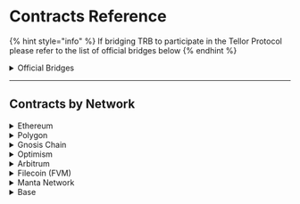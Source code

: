 # Contracts Reference

{% hint style="info" %}
If bridging TRB to participate in the Tellor Protocol please refer to the list of official bridges below
{% endhint %}

<details>

<summary>Official Bridges </summary>

**Polygon:**

[https://wallet.polygon.technology/polygon/bridge/deposit](https://wallet.polygon.technology/polygon/bridge/deposit)

**Optimism:**&#x20;

[https://app.optimism.io/bridge/deposit](https://app.optimism.io/bridge/deposit)

**Filecoin FVM:**

[https://cbridge.celer.network/1/10/USDC](https://cbridge.celer.network/1/10/USDC)

**Gnosis Chain:**

[https://omnibridge.gnosischain.com/bridge](https://omnibridge.gnosischain.com/bridge)

**Arbitrum:**

[https://bridge.arbitrum.io/?l2ChainId=42161](https://bridge.arbitrum.io/?l2ChainId=42161)



</details>

***

## Contracts by Network

<details>

<summary>Ethereum</summary>



&#x20;**Mainnet**

* Token: [0x88dF592F8eb5D7Bd38bFeF7dEb0fBc02cf3778a0](https://etherscan.io/address/0x88dF592F8eb5D7Bd38bFeF7dEb0fBc02cf3778a0)
* Oracle: [0xD9157453E2668B2fc45b7A803D3FEF3642430cC0](https://etherscan.io/address/0xD9157453E2668B2fc45b7A803D3FEF3642430cC0)
* Governance: [0x46038969D7DC0b17BC72137D07b4eDe43859DA45](https://etherscan.io/address/0x46038969D7DC0b17BC72137D07b4eDe43859DA45)
* AutoPay: [0x9BE9B0CFA89Ea800556C6efbA67b455D336db1D0](https://etherscan.io/address/0x9BE9B0CFA89Ea800556C6efbA67b455D336db1D0)

#### Sepolia Testnet

* Token: [0x80fc34a2f9FfE86F41580F47368289C402DEc660](https://sepolia.etherscan.io/address/0x80fc34a2f9FfE86F41580F47368289C402DEc660)
* Oracle: [0x199839a4907ABeC8240D119B606C98c405Bb0B33](https://sepolia.etherscan.io/address/0x199839a4907ABeC8240D119B606C98c405Bb0B33)
* Governance: [0x8C9057FA16D3Debb703ADBac0A097d2E5577AA6b](https://sepolia.etherscan.io/address/0x8C9057FA16D3Debb703ADBac0A097d2E5577AA6b)
* Autopay: [0x7E7b96d13D75bc7DaF270A491e2f1e571147d4DA](https://sepolia.etherscan.io/address/0x7E7b96d13D75bc7DaF270A491e2f1e571147d4DA)
* DataSpecs:[ 0x9413c3b2Fb74A7b7e6CDeBa683b31646Ceb534F2](https://sepolia.etherscan.io/address/0x9413c3b2fb74a7b7e6cdeba683b31646ceb534f2)

#### **Goerli Testnet**

* Token: [: 0x51c59c6cAd28ce3693977F2feB4CfAebec30d8a2](https://goerli.etherscan.io/address/0x51c59c6cAd28ce3693977F2feB4CfAebec30d8a2)
* Oracle: [0xD9157453E2668B2fc45b7A803D3FEF3642430cC0](https://goerli.etherscan.io/address/0xD9157453E2668B2fc45b7A803D3FEF3642430cC0)
* Governance: [0x46038969D7DC0b17BC72137D07b4eDe43859DA45](https://goerli.etherscan.io/address/0x46038969D7DC0b17BC72137D07b4eDe43859DA45)
* AutoPay: [0x9BE9B0CFA89Ea800556C6efbA67b455D336db1D0](https://goerli.etherscan.io/address/0x9BE9B0CFA89Ea800556C6efbA67b455D336db1D0)
* Playground: [0x3251838bd813fdf6a97D32781e011cce8D225d59](https://goerli.etherscan.io/address/0x3251838bd813fdf6a97D32781e011cce8D225d59#code)
* Playground Autopay: [0x9F6091CD579304a27Cf8Ab4927b1e0c242F61B4D](https://goerli.etherscan.io/address/0x9F6091CD579304a27Cf8Ab4927b1e0c242F61B4D)

</details>

<details>

<summary>Polygon</summary>

#### **Mainnet**

* Bridged TRB: [0xE3322702BEdaaEd36CdDAb233360B939775ae5f1](https://polygonscan.com/address/0xE3322702BEdaaEd36CdDAb233360B939775ae5f1)
* Oracle: [0xD9157453E2668B2fc45b7A803D3FEF3642430cC0](https://polygonscan.com/address/0xD9157453E2668B2fc45b7A803D3FEF3642430cC0)
* Governance: [0x46038969D7DC0b17BC72137D07b4eDe43859DA45](https://polygonscan.com/address/0x46038969D7DC0b17BC72137D07b4eDe43859DA45)
* Autopay: [0x9BE9B0CFA89Ea800556C6efbA67b455D336db1D0](https://polygonscan.com/address/0x9BE9B0CFA89Ea800556C6efbA67b455D336db1D0)
* DataSpecs: [0x06Be23ea84148a5E439dFe2A0bcCE441ea74E2D6](https://polygonscan.com/address/0x06Be23ea84148a5E439dFe2A0bcCE441ea74E2D6)

**Mumbai Testnet**

* Bridged TRB: [0xce4e32fe9d894f8185271aa990d2db425df3e6be](https://mumbai.polygonscan.com/address/0xce4e32fe9d894f8185271aa990d2db425df3e6be)
* Oracle: [0xD9157453E2668B2fc45b7A803D3FEF3642430cC0](https://mumbai.polygonscan.com/address/0xD9157453E2668B2fc45b7A803D3FEF3642430cC0)
* Governance: [0x46038969D7DC0b17BC72137D07b4eDe43859DA45](https://mumbai.polygonscan.com/address/0x46038969D7DC0b17BC72137D07b4eDe43859DA45)
* Autopay: [0x9BE9B0CFA89Ea800556C6efbA67b455D336db1D0](https://mumbai.polygonscan.com/address/0x9BE9B0CFA89Ea800556C6efbA67b455D336db1D0)
* Playground: [0x3251838bd813fdf6a97D32781e011cce8D225d59](https://mumbai.polygonscan.com/address/0x3251838bd813fdf6a97D32781e011cce8D225d59#code)
* Playground Autopay: [0x65F5e1d95ad2444874d92CdE54e2321d3cE36298](https://mumbai.polygonscan.com/address/0x65F5e1d95ad2444874d92CdE54e2321d3cE36298)

</details>

<details>

<summary>Gnosis Chain</summary>

**Mainnet**

* Bridged TRB: [`0xAAd66432d27737ecf6ED183160Adc5eF36aB99f2`](https://gnosisscan.io/address/0xaad66432d27737ecf6ed183160adc5ef36ab99f2)
* Oracle: [`0xD9157453E2668B2fc45b7A803D3FEF3642430cC0`](https://gnosisscan.io/address/0xD9157453E2668B2fc45b7A803D3FEF3642430cC0)
* Governance: [`0x46038969D7DC0b17BC72137D07b4eDe43859DA45`](https://gnosisscan.io/address/0x46038969D7DC0b17BC72137D07b4eDe43859DA45)
* Autopay: [0x9BE9B0CFA89Ea800556C6efbA67b455D336db1D0](https://gnosisscan.io/address/0x9BE9B0CFA89Ea800556C6efbA67b455D336db1D0)

#### Chiado Testnet

* Token: [0xe7147C5Ed14F545B4B17251992D1DB2bdfa26B6d](https://blockscout.chiadochain.net/address/0xe7147C5Ed14F545B4B17251992D1DB2bdfa26B6d)
* Playground: [0xe7147C5Ed14F545B4B17251992D1DB2bdfa26B6d](https://blockscout.chiadochain.net/address/0xe7147C5Ed14F545B4B17251992D1DB2bdfa26B6d)
* Oracle: [0xD9157453E2668B2fc45b7A803D3FEF3642430cC0](https://blockscout.chiadochain.net/address/0xD9157453E2668B2fc45b7A803D3FEF3642430cC0)
* Governance: [0x46038969D7DC0b17BC72137D07b4eDe43859DA45](https://blockscout.chiadochain.net/address/0x46038969D7DC0b17BC72137D07b4eDe43859DA45)
* AutoPay: [0x9BE9B0CFA89Ea800556C6efbA67b455D336db1D0](https://blockscout.chiadochain.net/address/0x9BE9B0CFA89Ea800556C6efbA67b455D336db1D0)&#x20;

</details>

<details>

<summary>Optimism</summary>

#### Mainnet

* Bridged TRB: [0xaf8cA653Fa2772d58f4368B0a71980e9E3cEB888](https://optimistic.etherscan.io/address/0xaf8cA653Fa2772d58f4368B0a71980e9E3cEB888)
* Oracle: [0xD9157453E2668B2fc45b7A803D3FEF3642430cC0](https://optimistic.etherscan.io/address/0xD9157453E2668B2fc45b7A803D3FEF3642430cC0)
* Governance: [0x46038969D7DC0b17BC72137D07b4eDe43859DA45](https://optimistic.etherscan.io/address/0x46038969D7DC0b17BC72137D07b4eDe43859DA45)
* Autopay: [0x9BE9B0CFA89Ea800556C6efbA67b455D336db1D0](https://optimistic.etherscan.io/address/0x9BE9B0CFA89Ea800556C6efbA67b455D336db1D0)

#### Optimism Goerli Testnet

* TRB token: [0xd71F72C18767083e4e3FE84F9c62b8038C1Ef4f6](https://goerli-optimism.etherscan.io/address/0xd71F72C18767083e4e3FE84F9c62b8038C1Ef4f6)
* Oracle: [0xD9157453E2668B2fc45b7A803D3FEF3642430cC0](https://goerli-optimism.etherscan.io/address/0xD9157453E2668B2fc45b7A803D3FEF3642430cC0)
* Governance: [0x46038969D7DC0b17BC72137D07b4eDe43859DA45](https://goerli-optimism.etherscan.io/address/0x46038969D7DC0b17BC72137D07b4eDe43859DA45)
* Autopay: [0x9BE9B0CFA89Ea800556C6efbA67b455D336db1D0](https://goerli-optimism.etherscan.io/address/0x9BE9B0CFA89Ea800556C6efbA67b455D336db1D0)
* Playground: [0xd71F72C18767083e4e3FE84F9c62b8038C1Ef4f6](https://goerli-optimism.etherscan.io/address/0xd71F72C18767083e4e3FE84F9c62b8038C1Ef4f6)
* Playground Autopay: [0x06Be23ea84148a5E439dFe2A0bcCE441ea74E2D6](https://goerli-optimism.etherscan.io/address/0x06Be23ea84148a5E439dFe2A0bcCE441ea74E2D6)

</details>

<details>

<summary>Arbitrum</summary>

#### Mainnet

* Bridged TRB: [0xd58D345Fd9c82262E087d2D0607624B410D88242](https://arbiscan.io/address/0xd58D345Fd9c82262E087d2D0607624B410D88242)
* Oracle: [0xD9157453E2668B2fc45b7A803D3FEF3642430cC0](https://arbiscan.io/address/0xD9157453E2668B2fc45b7A803D3FEF3642430cC0)
* Governance: [0x46038969D7DC0b17BC72137D07b4eDe43859DA45](https://arbiscan.io/address/0x46038969D7DC0b17BC72137D07b4eDe43859DA45)
* Autopay: [0x9BE9B0CFA89Ea800556C6efbA67b455D336db1D0](https://arbiscan.io/address/0x9BE9B0CFA89Ea800556C6efbA67b455D336db1D0)

#### &#x20;Arbitrum Goerli Testnet

* Bridged TRB: [0x8d1bB5eDdFce08B92dD47c9871d1805211C3Eb3C](https://goerli.arbiscan.io/address/0x8d1bB5eDdFce08B92dD47c9871d1805211C3Eb3C)
* Oracle: [0xb2CB696fE5244fB9004877e58dcB680cB86Ba444](https://goerli.arbiscan.io/address/0xb2CB696fE5244fB9004877e58dcB680cB86Ba444#code)
* Governance: [0xb55bB55f7D8b4F26Bd18198088C96488D95cab39](https://goerli.arbiscan.io/address/0xb55bB55f7D8b4F26Bd18198088C96488D95cab39)
* Autopay: [0x60cBf3991F05a0671250e673Aa166e9D1A0C662E](https://goerli.arbiscan.io/address/0x60cBf3991F05a0671250e673Aa166e9D1A0C662E)
* Playground: [0x3251838bd813fdf6a97D32781e011cce8D225d59](https://goerli.arbiscan.io/address/0x3251838bd813fdf6a97D32781e011cce8D225d59#code)
* Playground Autopay: [0x9F6091CD579304a27Cf8Ab4927b1e0c242F61B4D](https://goerli.arbiscan.io/address/0x9f6091cd579304a27cf8ab4927b1e0c242f61b4d)

</details>

<details>

<summary>Filecoin (FVM)</summary>

#### Mainnet

* Bridged TRB: [0x045CE60839d108B43dF9e703d4b25402a6a28a0d](https://filfox.info/en/address/0x045CE60839d108B43dF9e703d4b25402a6a28a0d)
* Oracle: [0xb2CB696fE5244fB9004877e58dcB680cB86Ba444](https://filfox.info/en/address/0xb2CB696fE5244fB9004877e58dcB680cB86Ba444)
* Governance: [0xb55bB55f7D8b4F26Bd18198088C96488D95cab39](https://filfox.info/en/address/0xb55bB55f7D8b4F26Bd18198088C96488D95cab39)
* Autopay: [0x60cBf3991F05a0671250e673Aa166e9D1A0C662E](https://filfox.info/en/address/0x60cBf3991F05a0671250e673Aa166e9D1A0C662E)

#### Calibration

* Token: [0x15e6Cc0D69A162151Cadfba035aa10b82b12b970](https://calibration.filfox.info/en/address/0x15e6Cc0D69A162151Cadfba035aa10b82b12b970)
* Oracle: [0xb2CB696fE5244fB9004877e58dcB680cB86Ba444](https://hyperspace.filfox.info/en/address/0xb2CB696fE5244fB9004877e58dcB680cB86Ba444)
* Governance: [0xb55bB55f7D8b4F26Bd18198088C96488D95cab39](https://hyperspace.filfox.info/en/address/0xb55bB55f7D8b4F26Bd18198088C96488D95cab39)
* Autopay: [0x60cBf3991F05a0671250e673Aa166e9D1A0C662E](https://hyperspace.filfox.info/en/address/0x60cBf3991F05a0671250e673Aa166e9D1A0C662E)
* Playground: [0x15e6Cc0D69A162151Cadfba035aa10b82b12b970](https://calibration.filfox.info/en/address/0x15e6Cc0D69A162151Cadfba035aa10b82b12b970)

</details>

<details>

<summary>Manta Network</summary>

#### Manta Pacific Mainnet

* Token: [0x8d7090ddda057f48fdbbb2abcea22d1113ab566a](https://pacific-explorer.manta.network/address/0x8D7090DdDa057f48FdBbb2ABCeA22D1113AB566a)
* Oracle: [0x896419Ed2E0dC848a1f7d2814F4e5Df4b9B9bFcc](https://pacific-explorer.manta.network/address/0x896419Ed2E0dC848a1f7d2814F4e5Df4b9B9bFcc)
* Governance: [0xC866DB9021fe81856fF6c5B3E3514BF9D1593D81](https://pacific-explorer.manta.network/address/0xC866DB9021fe81856fF6c5B3E3514BF9D1593D81)
* Autopay: [0x9EA18BFDB50E9bb4A18F9d3Df7804E398F8fE0dc](https://pacific-explorer.manta.network/address/0x9EA18BFDB50E9bb4A18F9d3Df7804E398F8fE0dc)

#### Manta Pacific Testnet

* Token: [0x896419Ed2E0dC848a1f7d2814F4e5Df4b9B9bFcc](https://manta-testnet.calderaexplorer.xyz/address/0x896419Ed2E0dC848a1f7d2814F4e5Df4b9B9bFcc)
* Oracle: [0xC866DB9021fe81856fF6c5B3E3514BF9D1593D81](https://manta-testnet.calderaexplorer.xyz/address/0xC866DB9021fe81856fF6c5B3E3514BF9D1593D81)
* Governance: [0x6684E5DdbEe1b97E10847468cB5f4e38f3aB83FE](https://manta-testnet.calderaexplorer.xyz/address/0x6684E5DdbEe1b97E10847468cB5f4e38f3aB83FE)
* Autopay: [0x89e44099f5E80484dcF48995080481214b9c2D7c](https://manta-testnet.calderaexplorer.xyz/address/0x89e44099f5E80484dcF48995080481214b9c2D7c)
* Playground: [0x896419Ed2E0dC848a1f7d2814F4e5Df4b9B9bFcc](https://manta-testnet.calderaexplorer.xyz/address/0x896419Ed2E0dC848a1f7d2814F4e5Df4b9B9bFcc)

</details>

<details>

<summary>Base</summary>

#### Base Testnet (Goerli)

* Token: [0x34Fae97547E990ef0E05e05286c51E4645bf1A85](https://base-goerli.blockscout.com/address/0x34Fae97547E990ef0E05e05286c51E4645bf1A85)
* Oracle: [0x16d623f2f3AB1d58426f0402c313f1d3fdA14249](https://base-goerli.blockscout.com/address/0x16d623f2f3AB1d58426f0402c313f1d3fdA14249)
* Governance: [0xAb0145d6aA4F799Bf7f4C0178e5393F6B5655dbf](https://base-goerli.blockscout.com/address/0xAb0145d6aA4F799Bf7f4C0178e5393F6B5655dbf)
* Autopay: [0xCEBae6f5398853e7cd1E68301dA77C4B95Ae197a](https://base-goerli.blockscout.com/address/0xCEBae6f5398853e7cd1E68301dA77C4B95Ae197a?tab=txs)
* Playground: [0x34Fae97547E990ef0E05e05286c51E4645bf1A85](https://base-goerli.blockscout.com/address/0x34Fae97547E990ef0E05e05286c51E4645bf1A85)

</details>



####



